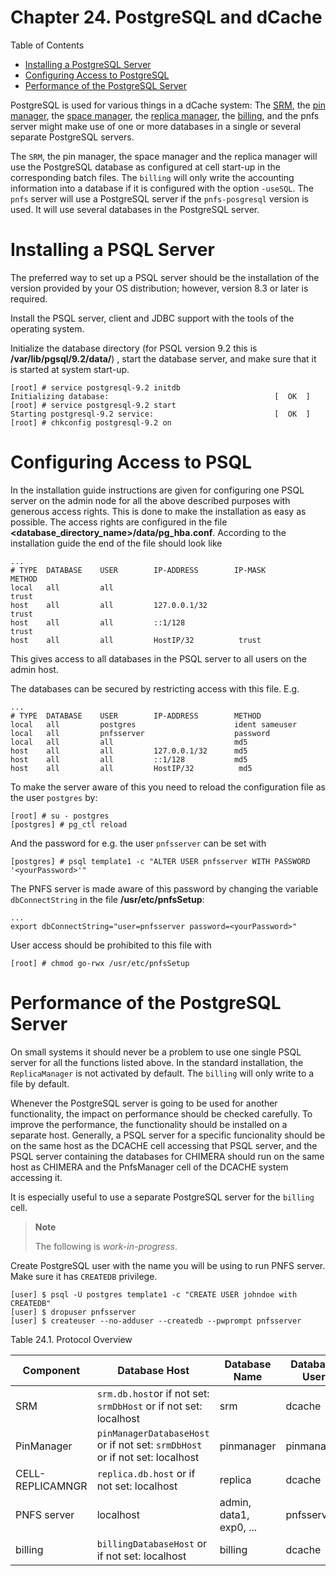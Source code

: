 Chapter 24. PostgreSQL and dCache
=================================

Table of Contents

+ [Installing a PostgreSQL Server](#installing-a-postgresql-Server)
+ [Configuring Access to PostgreSQL](#configuring-access-tp-postgresql)
+ [Performance of the PostgreSQL Server](#performance-of-the-postgresql-server)



PostgreSQL is used for various things in a dCache system: The [SRM](https://www.dcache.org/manuals/Book-2.16/reference/rf-glossary-fhs.shtml#gl-srm), the [pin manager](https://www.dcache.org/manuals/Book-2.16/reference/rf-glossary-fhs.shtml#gl-pinmanager), the [space manager](https://www.dcache.org/manuals/Book-2.16/reference/rf-glossary-fhs.shtml#gl-spacemanager), the [replica manager](https://www.dcache.org/manuals/Book-2.16/reference/rf-glossary-fhs.shtml#gl-replicamanager), the [billing](https://www.dcache.org/manuals/Book-2.16/reference/rf-glossary-fhs.shtml#gl-billing), and the pnfs server might make use of one or more databases in a single or several separate PostgreSQL servers.

The `SRM`, the pin manager, the space manager and the replica manager will use the PostgreSQL database as configured at cell start-up in the corresponding batch files. The `billing` will only write the accounting information into a database if it is configured with the option `-useSQL`. The `pnfs` server will use a PostgreSQL server if the `pnfs-posgresql` version is used. It will use several databases in the PostgreSQL server. 

Installing a PSQL Server
========================

The preferred way to set up a PSQL server should be the installation of the version provided by your OS distribution; however, version 8.3 or later is required.

Install the PSQL server, client and JDBC support with the tools of the operating system.

Initialize the database directory (for PSQL version 9.2 this is **/var/lib/pgsql/9.2/data/**) , start the database server, and make sure that it is started at system start-up.

    [root] # service postgresql-9.2 initdb
    Initializing database:                                     [  OK  ]
    [root] # service postgresql-9.2 start
    Starting postgresql-9.2 service:                           [  OK  ]
    [root] # chkconfig postgresql-9.2 on

Configuring Access to PSQL
==========================

In the installation guide instructions are given for configuring one PSQL server on the admin node for all the above described purposes with generous access rights. This is done to make the installation as easy as possible. The access rights are configured in the file  **<database_directory_name>/data/pg_hba.conf**. According to the installation guide the end of the file should look like

    ...
    # TYPE  DATABASE    USER        IP-ADDRESS        IP-MASK           METHOD
    local   all         all                                             trust
    host    all         all         127.0.0.1/32                        trust
    host    all         all         ::1/128                             trust
    host    all         all         HostIP/32          trust

This gives access to all databases in the PSQL server to all users on the admin host.

The databases can be secured by restricting access with this file. E.g.

    ...
    # TYPE  DATABASE    USER        IP-ADDRESS        METHOD
    local   all         postgres                      ident sameuser
    local   all         pnfsserver                    password
    local   all         all                           md5
    host    all         all         127.0.0.1/32      md5
    host    all         all         ::1/128           md5
    host    all         all         HostIP/32          md5

To make the server aware of this you need to reload the configuration file as the user `postgres` by:

    [root] # su - postgres
    [postgres] # pg_ctl reload

And the password for e.g. the user `pnfsserver` can be set with

    [postgres] # psql template1 -c "ALTER USER pnfsserver WITH PASSWORD '<yourPassword>'"

The PNFS server is made aware of this password by changing the variable `dbConnectString` in the file **/usr/etc/pnfsSetup**:

    ...
    export dbConnectString="user=pnfsserver password=<yourPassword>"

User access should be prohibited to this file with

    [root] # chmod go-rwx /usr/etc/pnfsSetup

Performance of the PostgreSQL Server
====================================

On small systems it should never be a problem to use one single PSQL server for all the functions listed above. In the standard installation, the `ReplicaManager` is not activated by default. The `billing` will only write to a file by default.

Whenever the PostgreSQL server is going to be used for another functionality, the impact on performance should be checked carefully. To improve the performance, the functionality should be installed on a separate host. Generally, a PSQL server for a specific funcionality should be on the same host as the DCACHE cell accessing that PSQL server, and the PSQL server containing the databases for CHIMERA should run on the same host as CHIMERA and the PnfsManager cell of the DCACHE system accessing it.

It is especially useful to use a separate PostgreSQL server for the `billing` cell. 

> **Note**
>
> The following is *work-in-progress*.

Create PostgreSQL user with the name you will be using to run PNFS server. Make sure it has `CREATEDB` privilege.

    [user] $ psql -U postgres template1 -c "CREATE USER johndoe with CREATEDB"
    [user] $ dropuser pnfsserver
    [user] $ createuser --no-adduser --createdb --pwprompt pnfsserver

Table 24.1. Protocol Overview

| Component        | Database Host                                                                | Database Name           | Database User | Database Password |
|------------------|------------------------------------------------------------------------------|-------------------------|---------------|-------------------|
| SRM              | `srm.db.host`or if not set: `srmDbHost` or if not set: localhost             | srm                     | dcache        | `--free--`        |
| PinManager       | `pinManagerDatabaseHost` or if not set: `srmDbHost` or if not set: localhost | pinmanager              | pinmanager    | `--free--`        |
| CELL-REPLICAMNGR | `replica.db.host` or if not set: localhost                                   | replica                 | dcache        | `--free--`        |
| PNFS server      | localhost                                                                    | admin, data1, exp0, ... | pnfsserver    | --free--          |
| billing          | `billingDatabaseHost` or if not set: localhost                               | billing                 | dcache        | `--free--`        |



